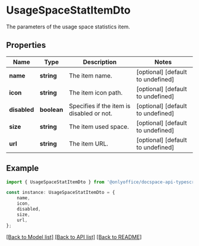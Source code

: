 # UsageSpaceStatItemDto

The parameters of the usage space statistics item.

## Properties

Name | Type | Description | Notes
------------ | ------------- | ------------- | -------------
**name** | **string** | The item name. | [optional] [default to undefined]
**icon** | **string** | The item icon path. | [optional] [default to undefined]
**disabled** | **boolean** | Specifies if the item is disabled or not. | [optional] [default to undefined]
**size** | **string** | The item used space. | [optional] [default to undefined]
**url** | **string** | The item URL. | [optional] [default to undefined]

## Example

```typescript
import { UsageSpaceStatItemDto } from '@onlyoffice/docspace-api-typescript';

const instance: UsageSpaceStatItemDto = {
    name,
    icon,
    disabled,
    size,
    url,
};
```

[[Back to Model list]](../README.md#documentation-for-models) [[Back to API list]](../README.md#documentation-for-api-endpoints) [[Back to README]](../README.md)
